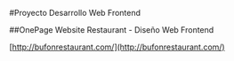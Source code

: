 #Proyecto Desarrollo Web Frontend 

##OnePage Website Restaurant - Diseño Web Frontend 


[http://bufonrestaurant.com/](http://bufonrestaurant.com/)


